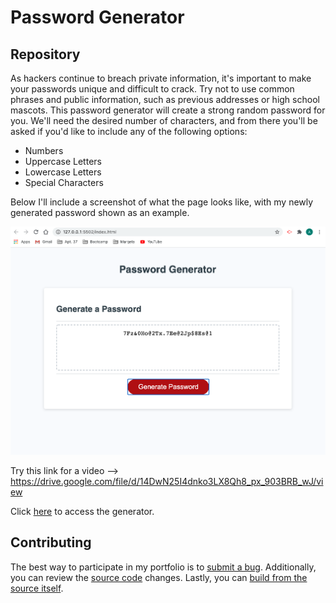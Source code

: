 # Password Generator

## Repository

As hackers continue to breach private information, it's important to make your passwords unique and difficult to crack. Try not to use common phrases and public information, such as previous addresses or high school mascots. This password generator will create a strong random password for you. We'll need the desired number of characters, and from there you'll be asked if you'd like to include any of the following options:

<ul>
  <li>Numbers</li>
  <li>Uppercase Letters</li>
  <li>Lowercase Letters</li>
  <li>Special Characters</li>
</ul>

Below I'll include a screenshot of what the page looks like, with my newly generated password shown as an example.

![Generated Password 1](./Assets/Password1.png)

Try this link for a video --> https://drive.google.com/file/d/14DwN25I4dnko3LX8Qh8_px_903BRB_wJ/view

Click [here](https://floressuarezalvaro.github.io/my_password_generator/) to access the generator.

## Contributing

The best way to participate in my portfolio is to [submit a bug](https://github.com/floressuarezalvaro/my_password_generator). Additionally, you can review the [source code](https://github.com/floressuarezalvaro/my_password_generator/pulls) changes. Lastly, you can [build from the source itself](https://github.com/floressuarezalvaro/my_password_generator/wiki).
